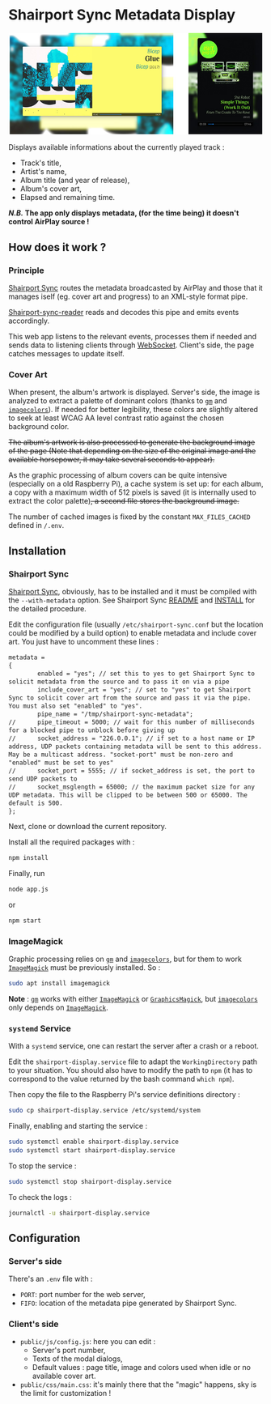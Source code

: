 # Shairport Sync Metadata Display

![Screen capture](https://raw.githubusercontent.com/AlainGourves/shairport-metadata-display/main/screen.jpg)

Displays available informations about the currently played track :

- Track's title,
- Artist's name,
- Album title (and year of release),
- Album's cover art,
- Elapsed and remaining time.

__*N.B.* The app only displays metadata, (for the time being) it doesn't control AirPlay source !__

## How does it work ?

### Principle

[Shairport Sync](https://github.com/mikebrady/shairport-sync) routes the metadata broadcasted by AirPlay and those that it manages iself (eg. cover art and progress) to an XML-style format pipe.

[Shairport-sync-reader](https://github.com/roblan/shairport-sync-reader) reads and decodes this pipe and emits events accordingly.

This web app listens to the relevant events, processes them if needed and sends data to listening clients through [WebSocket](https://github.com/websockets/ws). Client's side, the page catches messages to update itself.

### Cover Art

When present, the album's artwork is displayed. Server's side, the image is analyzed to extract a palette of dominant colors (thanks to [`gm`](https://github.com/aheckmann/gm) and [`imagecolors`](https://github.com/tobius/imagecolors)). If needed for better legibility, these colors are slightly altered to seek at least WCAG AA level contrast ratio against the chosen background color.

~~The album's artwork is also processed to generate the background image of the page (Note that depending on the size of the original image and the available horsepower, it may take several seconds to appear).~~

As the graphic processing of album covers can be quite intensive (especially on a  old Raspberry Pi), a cache system is set up: for each album, a copy with a maximum width of 512 pixels is saved (it is internally used to extract the color palette)~~, a second file stores the background image.~~

The number of cached images is fixed by the constant `MAX_FILES_CACHED` defined in `/.env`.

## Installation

### Shairport Sync

[Shairport Sync](https://github.com/mikebrady/shairport-sync), obviously, has to be installed and it must be compiled with the `--with-metadata` option. See Shairport Sync [README](https://github.com/mikebrady/shairport-sync) and [INSTALL](https://github.com/mikebrady/shairport-sync/blob/master/INSTALL.md) for the detailed procedure.

Edit the configuration file (usually `/etc/shairport-sync.conf` but the location could be modified by a build option) to enable metadata and include cover art. You just have to uncomment these lines :

```
metadata =
{
        enabled = "yes"; // set this to yes to get Shairport Sync to solicit metadata from the source and to pass it on via a pipe
        include_cover_art = "yes"; // set to "yes" to get Shairport Sync to solicit cover art from the source and pass it via the pipe. You must also set "enabled" to "yes".
        pipe_name = "/tmp/shairport-sync-metadata";
//      pipe_timeout = 5000; // wait for this number of milliseconds for a blocked pipe to unblock before giving up
//      socket_address = "226.0.0.1"; // if set to a host name or IP address, UDP packets containing metadata will be sent to this address. May be a multicast address. "socket-port" must be non-zero and "enabled" must be set to yes"
//      socket_port = 5555; // if socket_address is set, the port to send UDP packets to
//      socket_msglength = 65000; // the maximum packet size for any UDP metadata. This will be clipped to be between 500 or 65000. The default is 500.
};
```

Next, clone or download the current repository.

Install all the required packages with :

```bash
npm install
```

Finally, run

```bash
node app.js
```

or

```bash
npm start
```

### ImageMagick

Graphic processing relies on [`gm`](https://github.com/aheckmann/gm) and [`imagecolors`](https://github.com/tobius/imagecolors), but for them to work [`ImageMagick`](https://imagemagick.org/) must be previously installed. So :

```bash
sudo apt install imagemagick
```
__Note__ : [`gm`](https://github.com/aheckmann/gm) works with either [`ImageMagick`](https://imagemagick.org/) or [`GraphicsMagick`](http://www.graphicsmagick.org/), but [`imagecolors`](https://github.com/tobius/imagecolors) only depends on [`ImageMagick`](https://imagemagick.org/).

### `systemd` Service

With a `systemd` service, one can restart the server after a crash or a reboot.

Edit the `shairport-display.service` file to adapt the `WorkingDirectory` path to your situation. You should also have to modify the path to `npm` (it has to correspond to the value returned by the bash command `which npm`).

Then copy the file to the Raspberry Pi's service definitions directory :

```bash
sudo cp shairport-display.service /etc/systemd/system
```

Finally, enabling and starting the service :

```bash
sudo systemctl enable shairport-display.service
sudo systemctl start shairport-display.service
```

To stop the service :

```bash
sudo systemctl stop shairport-display.service
```

To check the logs :

```bash
journalctl -u shairport-display.service
```

## Configuration

### Server's side

There's an `.env` file with :

- `PORT`: port number for the web server,
- `FIFO`: location of the metadata pipe generated by Shairport Sync.

### Client's side

- `public/js/config.js`: here you can edit :
  - Server's port number,
  - Texts of the modal dialogs,
  - Default values : page title, image and colors used when idle or no available cover art.
- `public/css/main.css`: it's mainly there that the "magic" happens, sky is the limit for customization !
